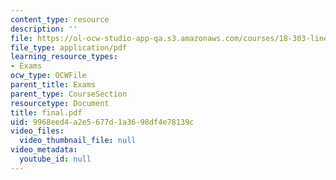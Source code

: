 ```yaml
---
content_type: resource
description: ''
file: https://ol-ocw-studio-app-qa.s3.amazonaws.com/courses/18-303-linear-partial-differential-equations-fall-2006/9968eed4a2e5677d1a3698df4e78139c_final.pdf
file_type: application/pdf
learning_resource_types:
- Exams
ocw_type: OCWFile
parent_title: Exams
parent_type: CourseSection
resourcetype: Document
title: final.pdf
uid: 9968eed4-a2e5-677d-1a36-98df4e78139c
video_files:
  video_thumbnail_file: null
video_metadata:
  youtube_id: null
---
```

